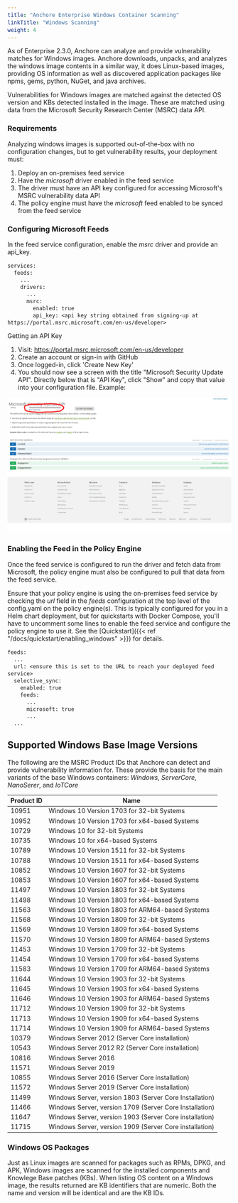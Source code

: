 ```yaml
---
title: "Anchore Enterprise Windows Container Scanning"
linkTitle: "Windows Scanning"
weight: 4
---
```



As of Enterprise 2.3.0, Anchore can analyze and provide vulnerability matches for Windows images. Anchore downloads, unpacks, and analyzes the windows image contents in a similar
way, it does Linux-based images, providing OS information as well as discovered application packages like npms, gems, python, NuGet, and java archives.

Vulnerabilities for Windows images are matched against the detected OS version and KBs detected installed in the image. These are matched using data from the Microsoft Security Research Center (MSRC) data API.

### Requirements

Analyzing windows images is supported out-of-the-box with no configuration changes, but to get vulnerability results, your deployment must:

1. Deploy an on-premises feed service
1. Have the _microsoft_ driver enabled in the feed service
1. The driver must have an API key configured for accessing Microsoft's MSRC vulnerability data API
1. The policy engine must have the _microsoft_ feed enabled to be synced from the feed service

### Configuring Microsoft Feeds

In the feed service configuration, enable the _msrc_ driver and provide an api_key.

```
services:
  feeds:
    ...
    drivers:
      ...
      msrc:
        enabled: true
        api_key: <api key string obtained from signing-up at https://portal.msrc.microsoft.com/en-us/developer>
```

Getting an API Key

1. Visit: https://portal.msrc.microsoft.com/en-us/developer
1. Create an account or sign-in with GitHub
1. Once logged-in, click 'Create New Key'
1. You should now see a screen with the title "Microsoft Security Update API". Directly below that is "API Key", click "Show" and copy that value into your configuration file. Example:

![Microsoft Security Update API](MsrcApiKeySelect.png)


### Enabling the Feed in the Policy Engine

Once the feed service is configured to run the driver and fetch data from Microsoft, the policy engine must also be configured to pull that data from the feed service.

Ensure that your policy engine is using the on-premises feed service by checking the _url_ field in the _feeds_ configuration at the top level of the config.yaml on the policy engine(s).
This is typically configured for you in a Helm chart deployment, but for quickstarts with Docker Compose, you'll have to uncomment some lines to enable the feed service and configure the policy engine to use it. See the [Quickstart]({{< ref "/docs/quickstart/enabling_windows" >}}) for details.


```
feeds:
  ...
  url: <ensure this is set to the URL to reach your deployed feed service>
  selective_sync:
    enabled: true
    feeds:
      ...
      microsoft: true
      ...
  ...
```


## Supported Windows Base Image Versions

The following are the MSRC Product IDs that Anchore can detect and provide vulnerability information for. These provide the basis for the main variants of the base
Windows containers: _Windows_, _ServerCore_, _NanoSerer_, and _IoTCore_


| Product ID | Name |
|------------|------|
| 10951 | Windows 10 Version 1703 for 32-bit Systems |
| 10952 | Windows 10 Version 1703 for x64-based Systems |
| 10729 | Windows 10 for 32-bit Systems |
| 10735 | Windows 10 for x64-based Systems |
| 10789 | Windows 10 Version 1511 for 32-bit Systems |
| 10788 | Windows 10 Version 1511 for x64-based Systems |
| 10852 | Windows 10 Version 1607 for 32-bit Systems |
| 10853 | Windows 10 Version 1607 for x64-based Systems |
| 11497 | Windows 10 Version 1803 for 32-bit Systems |
| 11498 | Windows 10 Version 1803 for x64-based Systems |
| 11563 | Windows 10 Version 1803 for ARM64-based Systems |
| 11568 | Windows 10 Version 1809 for 32-bit Systems |
| 11569 | Windows 10 Version 1809 for x64-based Systems |
| 11570 | Windows 10 Version 1809 for ARM64-based Systems |
| 11453 | Windows 10 Version 1709 for 32-bit Systems |
| 11454 | Windows 10 Version 1709 for x64-based Systems |
| 11583 | Windows 10 Version 1709 for ARM64-based Systems |
| 11644 | Windows 10 Version 1903 for 32-bit Systems |
| 11645 | Windows 10 Version 1903 for x64-based Systems |
| 11646 | Windows 10 Version 1903 for ARM64-based Systems |
| 11712 | Windows 10 Version 1909 for 32-bit Systems |
| 11713 | Windows 10 Version 1909 for x64-based Systems |
| 11714 | Windows 10 Version 1909 for ARM64-based Systems |
| 10379 | Windows Server 2012 (Server Core installation) |
| 10543 | Windows Server 2012 R2 (Server Core installation) |
| 10816 | Windows Server 2016 |
| 11571 | Windows Server 2019 |
| 10855 | Windows Server 2016  (Server Core installation) |
| 11572 | Windows Server 2019  (Server Core installation) |
| 11499 | Windows Server, version 1803  (Server Core Installation) |
| 11466 | Windows Server, version 1709  (Server Core Installation) |
| 11647 | Windows Server, version 1903 (Server Core installation) |
| 11715 | Windows Server, version 1909 (Server Core installation) |


### Windows OS Packages

Just as Linux images are scanned for packages such as RPMs, DPKG, and APK, Windows images are scanned for the installed components and Knowlege Base patches (KBs). When listing OS content on a Windows image, the results returned are KB identifiers that are numeric. Both the name and version will
be identical and are the KB IDs.




